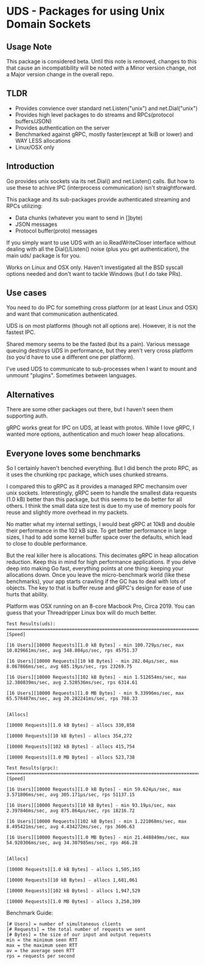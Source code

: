 # UDS - Packages for using Unix Domain Sockets

## Usage Note
This package is considered beta. Until this note is removed, changes to this that cause an incompatibility will be noted with a Minor version change, not a Major version change in
the overall repo.

## TLDR

- Provides convience over standard net.Listen("unix") and net.Dial("unix")
- Provides high level packages to do streams and RPCs(protocol buffers/JSON)
- Provides authentication on the server
- Benchmarked against gRPC, mostly faster(except at 1kiB or lower) and WAY LESS allocations
- Linux/OSX only

## Introduction
Go provides unix sockets via its net.Dial() and net.Listen() calls.  But how to use these to achive IPC (interprocess communication) isn't straightforward.

This package and its sub-packages provide authenticated streaming and RPCs utilizing:
- Data chunks (whatever you want to send in []byte)
- JSON messages
- Protocol buffer(proto) messages

If you simply want to use UDS with an io.ReadWriteCloser interface without
dealing with all the Dial()/Listen() noise (plus you get authentication), the main uds/ package is for you.

Works on Linux and OSX only. Haven't investigated all the BSD syscall options needed and don't want to tackle Windows (but I do take PRs).

## Use cases

You need to do IPC for something cross platform (or at least Linux and OSX) and
want that communication authenticated.

UDS is on most platforms (though not all options are). However, it is not the fastest IPC. 

Shared memory seems to be the fasted (but its a pain). Various message queuing destroys UDS in performance, but they aren't very cross platform (so you'd have to use a different one per platform).

I've used UDS to communicate to sub-processes when I want to mount and unmount "plugins".  Sometimes between languages.

## Alternatives

There are some other packages out there, but I haven't seen them supporting auth.

gRPC works great for IPC on UDS, at least with protos. While I love gRPC, I wanted more options, authentication and much lower heap allocations.

## Everyone loves some benchmarks

So I certainly haven't benched everything. But I did bench the proto RPC, as it uses the chunking rpc package, which uses chunked streams. 

I compared this to gRPC as it provides a managed RPC mechansim over unix sockets. Interestingly, gRPC seem to handle the smallest data requests (1.0 kB) better than this package, but this seems to be do better for all others. I think the small data size test is due to my use of memory pools for reuse and slightly more overhead in my packets.

No matter what my internal settings, I would beat gRPC at 10kB and double their performance in the 102 kB size.  To get better performance in large sizes, I had to add some kernel buffer space over the defaults, which lead to close to double performance.

But the real killer here is allocations. This decimates gRPC in heap allocation reduction. Keep this in mind for high performance applications. If you delve deep into making Go fast, everything points at one thing: keeping your allocations down. Once you leave the micro-benchmark world (like these benchmarks), your app starts crawling if the GC has to deal with lots of objects. The key to that is buffer reuse and gRPC's design for ease of use hurts that ability.

Platform was OSX running on an 8-core Macbook Pro, Circa 2019. You can guess that your Threadripper Linux box will do much better.

```
Test Results(uds):
==========================================================================
[Speed]

[16 Users][10000 Requests][1.0 kB Bytes] - min 100.729µs/sec, max 10.029661ms/sec, avg 348.084µs/sec, rps 45751.37

[16 Users][10000 Requests][10 kB Bytes] - min 282.04µs/sec, max 8.067866ms/sec, avg 685.19µs/sec, rps 23269.75

[16 Users][10000 Requests][102 kB Bytes] - min 1.512654ms/sec, max 12.380839ms/sec, avg 2.528536ms/sec, rps 6314.61

[16 Users][10000 Requests][1.0 MB Bytes] - min 9.33996ms/sec, max 65.578487ms/sec, avg 20.282241ms/sec, rps 788.33


[Allocs]

[10000 Requests][1.0 kB Bytes] - allocs 330,858

[10000 Requests][10 kB Bytes] - allocs 354,272

[10000 Requests][102 kB Bytes] - allocs 415,754

[10000 Requests][1.0 MB Bytes] - allocs 523,738

Test Results(grpc):
==========================================================================
[Speed]

[16 Users][10000 Requests][1.0 kB Bytes] - min 59.624µs/sec, max 3.571806ms/sec, avg 305.171µs/sec, rps 51137.15

[16 Users][10000 Requests][10 kB Bytes] - min 93.19µs/sec, max 2.397846ms/sec, avg 875.864µs/sec, rps 18216.72

[16 Users][10000 Requests][102 kB Bytes] - min 1.221068ms/sec, max 8.495421ms/sec, avg 4.434272ms/sec, rps 3606.63

[16 Users][10000 Requests][1.0 MB Bytes] - min 21.448849ms/sec, max 54.920306ms/sec, avg 34.307985ms/sec, rps 466.28


[Allocs]

[10000 Requests][1.0 kB Bytes] - allocs 1,505,165

[10000 Requests][10 kB Bytes] - allocs 1,681,061

[10000 Requests][102 kB Bytes] - allocs 1,947,529

[10000 Requests][1.0 MB Bytes] - allocs 3,250,309
```

Benchmark Guide: 
```
[# Users] = number of simultaneous clients
[# Requests] = the total number of requests we sent
[# Bytes] = the size of our input and output requests
min = the minimum seen RTT
max = the maximum seen RTT
av = the average seen RTT
rps = requests per second
```